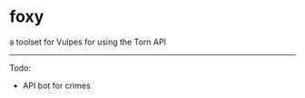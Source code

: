 # foxy
a toolset for Vulpes for using the Torn API

----------------------------------------------------
Todo:
- API bot for crimes
